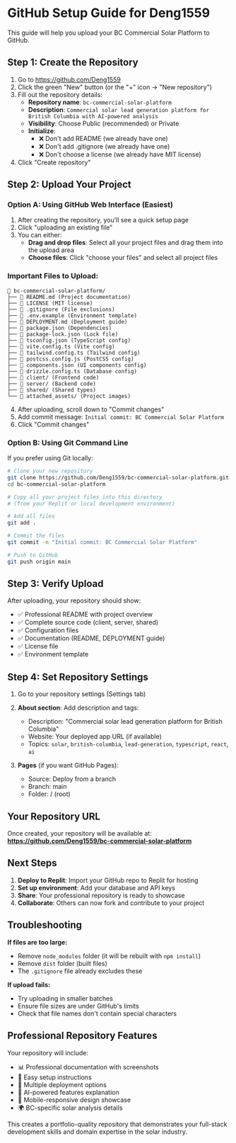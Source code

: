 # GitHub Setup Guide for Deng1559

This guide will help you upload your BC Commercial Solar Platform to GitHub.

## Step 1: Create the Repository

1. Go to https://github.com/Deng1559
2. Click the green "New" button (or the "+" icon → "New repository")
3. Fill out the repository details:
   - **Repository name**: `bc-commercial-solar-platform`
   - **Description**: `Commercial solar lead generation platform for British Columbia with AI-powered analysis`
   - **Visibility**: Choose Public (recommended) or Private
   - **Initialize**: 
     - ❌ Don't add README (we already have one)
     - ❌ Don't add .gitignore (we already have one)
     - ❌ Don't choose a license (we already have MIT license)
4. Click "Create repository"

## Step 2: Upload Your Project

### Option A: Using GitHub Web Interface (Easiest)

1. After creating the repository, you'll see a quick setup page
2. Click "uploading an existing file"
3. You can either:
   - **Drag and drop files**: Select all your project files and drag them into the upload area
   - **Choose files**: Click "choose your files" and select all project files

### Important Files to Upload:
```
📁 bc-commercial-solar-platform/
├── 📄 README.md (Project documentation)
├── 📄 LICENSE (MIT license)
├── 📄 .gitignore (File exclusions)
├── 📄 .env.example (Environment template)
├── 📄 DEPLOYMENT.md (Deployment guide)
├── 📄 package.json (Dependencies)
├── 📄 package-lock.json (Lock file)
├── 📄 tsconfig.json (TypeScript config)
├── 📄 vite.config.ts (Vite config)
├── 📄 tailwind.config.ts (Tailwind config)
├── 📄 postcss.config.js (PostCSS config)
├── 📄 components.json (UI components config)
├── 📄 drizzle.config.ts (Database config)
├── 📁 client/ (Frontend code)
├── 📁 server/ (Backend code)
├── 📁 shared/ (Shared types)
└── 📁 attached_assets/ (Project images)
```

4. After uploading, scroll down to "Commit changes"
5. Add commit message: `Initial commit: BC Commercial Solar Platform`
6. Click "Commit changes"

### Option B: Using Git Command Line

If you prefer using Git locally:

```bash
# Clone your new repository
git clone https://github.com/Deng1559/bc-commercial-solar-platform.git
cd bc-commercial-solar-platform

# Copy all your project files into this directory
# (from your Replit or local development environment)

# Add all files
git add .

# Commit the files
git commit -m "Initial commit: BC Commercial Solar Platform"

# Push to GitHub
git push origin main
```

## Step 3: Verify Upload

After uploading, your repository should show:
- ✅ Professional README with project overview
- ✅ Complete source code (client, server, shared)
- ✅ Configuration files
- ✅ Documentation (README, DEPLOYMENT guide)
- ✅ License file
- ✅ Environment template

## Step 4: Set Repository Settings

1. Go to your repository settings (Settings tab)
2. **About section**: Add description and tags:
   - Description: "Commercial solar lead generation platform for British Columbia"
   - Website: Your deployed app URL (if available)
   - Topics: `solar`, `british-columbia`, `lead-generation`, `typescript`, `react`, `ai`

3. **Pages** (if you want GitHub Pages):
   - Source: Deploy from a branch
   - Branch: main
   - Folder: / (root)

## Your Repository URL

Once created, your repository will be available at:
**https://github.com/Deng1559/bc-commercial-solar-platform**

## Next Steps

1. **Deploy to Replit**: Import your GitHub repo to Replit for hosting
2. **Set up environment**: Add your database and API keys
3. **Share**: Your professional repository is ready to showcase
4. **Collaborate**: Others can now fork and contribute to your project

## Troubleshooting

**If files are too large:**
- Remove `node_modules` folder (it will be rebuilt with `npm install`)
- Remove `dist` folder (built files)
- The `.gitignore` file already excludes these

**If upload fails:**
- Try uploading in smaller batches
- Ensure file sizes are under GitHub's limits
- Check that file names don't contain special characters

## Professional Repository Features

Your repository will include:
- 📊 Professional documentation with screenshots
- 🚀 Easy setup instructions
- 🔧 Multiple deployment options
- 🤖 AI-powered features explanation
- 📱 Mobile-responsive design showcase
- 🌍 BC-specific solar analysis details

This creates a portfolio-quality repository that demonstrates your full-stack development skills and domain expertise in the solar industry.